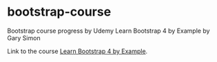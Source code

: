 # bootstrap-course
Bootstrap course progress by Udemy Learn Bootstrap 4 by Example by Gary Simon

Link to the course [Learn Bootstrap 4 by Example](https://www.udemy.com/course/learn-bootstrap-4-by-example/).
